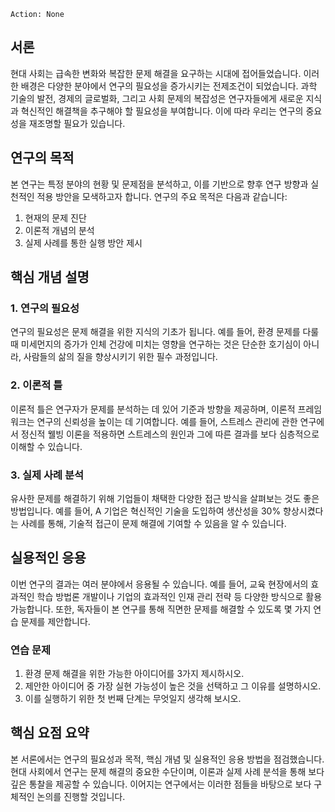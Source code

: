 ```
Action: None
```

## 서론

현대 사회는 급속한 변화와 복잡한 문제 해결을 요구하는 시대에 접어들었습니다. 이러한 배경은 다양한 분야에서 연구의 필요성을 증가시키는 전제조건이 되었습니다. 과학 기술의 발전, 경제의 글로벌화, 그리고 사회 문제의 복잡성은 연구자들에게 새로운 지식과 혁신적인 해결책을 추구해야 할 필요성을 부여합니다. 이에 따라 우리는 연구의 중요성을 재조명할 필요가 있습니다.

## 연구의 목적

본 연구는 특정 분야의 현황 및 문제점을 분석하고, 이를 기반으로 향후 연구 방향과 실천적인 적용 방안을 모색하고자 합니다. 연구의 주요 목적은 다음과 같습니다:

1. 현재의 문제 진단
2. 이론적 개념의 분석
3. 실제 사례를 통한 실행 방안 제시

## 핵심 개념 설명

### 1. 연구의 필요성

연구의 필요성은 문제 해결을 위한 지식의 기초가 됩니다. 예를 들어, 환경 문제를 다룰 때 미세먼지의 증가가 인체 건강에 미치는 영향을 연구하는 것은 단순한 호기심이 아니라, 사람들의 삶의 질을 향상시키기 위한 필수 과정입니다.

### 2. 이론적 틀

이론적 틀은 연구자가 문제를 분석하는 데 있어 기준과 방향을 제공하며, 이론적 프레임워크는 연구의 신뢰성을 높이는 데 기여합니다. 예를 들어, 스트레스 관리에 관한 연구에서 정신적 웰빙 이론을 적용하면 스트레스의 원인과 그에 따른 결과를 보다 심층적으로 이해할 수 있습니다.

### 3. 실제 사례 분석 

유사한 문제를 해결하기 위해 기업들이 채택한 다양한 접근 방식을 살펴보는 것도 좋은 방법입니다. 예를 들어, A 기업은 혁신적인 기술을 도입하여 생산성을 30% 향상시켰다는 사례를 통해, 기술적 접근이 문제 해결에 기여할 수 있음을 알 수 있습니다.

## 실용적인 응용

이번 연구의 결과는 여러 분야에서 응용될 수 있습니다. 예를 들어, 교육 현장에서의 효과적인 학습 방법론 개발이나 기업의 효과적인 인재 관리 전략 등 다양한 방식으로 활용 가능합니다. 또한, 독자들이 본 연구를 통해 직면한 문제를 해결할 수 있도록 몇 가지 연습 문제를 제안합니다.

### 연습 문제
1. 환경 문제 해결을 위한 가능한 아이디어를 3가지 제시하시오.
2. 제안한 아이디어 중 가장 실현 가능성이 높은 것을 선택하고 그 이유를 설명하시오.
3. 이를 실행하기 위한 첫 번째 단계는 무엇일지 생각해 보시오.

## 핵심 요점 요약

본 서론에서는 연구의 필요성과 목적, 핵심 개념 및 실용적인 응용 방법을 점검했습니다. 현대 사회에서 연구는 문제 해결의 중요한 수단이며, 이론과 실제 사례 분석을 통해 보다 깊은 통찰을 제공할 수 있습니다. 이어지는 연구에서는 이러한 점들을 바탕으로 보다 구체적인 논의를 진행할 것입니다.

